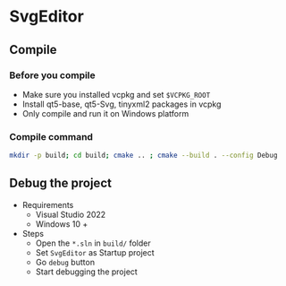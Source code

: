 # SvgEditor

## Compile

### Before you compile

- Make sure you installed vcpkg and set `$VCPKG_ROOT`
- Install qt5-base, qt5-Svg, tinyxml2 packages in vcpkg
- Only compile and run it on Windows platform

### Compile command

```bash
mkdir -p build; cd build; cmake .. ; cmake --build . --config Debug
```

## Debug the project

- Requirements
    - Visual Studio 2022
    - Windows 10 +
- Steps
    - Open the `*.sln` in `build/` folder
    - Set `SvgEditor` as Startup project
    - Go `debug` button
    - Start debugging the project
